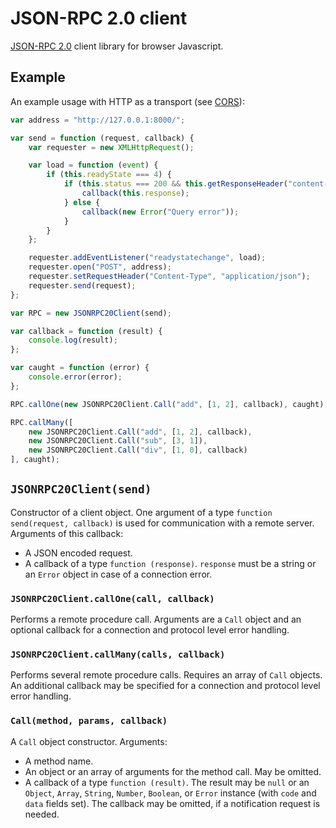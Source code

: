 JSON-RPC 2.0 client
===================

[JSON-RPC 2.0](http://www.jsonrpc.org/specification) client library for browser Javascript.

Example
-------

An example usage with HTTP as a transport (see [CORS](https://developer.mozilla.org/en-US/docs/Web/HTTP/Access_control_CORS)):

``` Javascript
var address = "http://127.0.0.1:8000/";

var send = function (request, callback) {
	var requester = new XMLHttpRequest();

	var load = function (event) {
		if (this.readyState === 4) {
			if (this.status === 200 && this.getResponseHeader("content-type") === "application/json") {
				callback(this.response);
			} else {
				callback(new Error("Query error"));
			}
		}
	};

	requester.addEventListener("readystatechange", load);
	requester.open("POST", address);
	requester.setRequestHeader("Content-Type", "application/json");
	requester.send(request);
};

var RPC = new JSONRPC20Client(send);

var callback = function (result) {
	console.log(result);
};

var caught = function (error) {
	console.error(error);
};

RPC.callOne(new JSONRPC20Client.Call("add", [1, 2], callback), caught);

RPC.callMany([
	new JSONRPC20Client.Call("add", [1, 2], callback),
	new JSONRPC20Client.Call("sub", [3, 1]),
	new JSONRPC20Client.Call("div", [1, 0], callback)
], caught);
```

`JSONRPC20Client(send)`
-----------------------

Constructor of a client object. One argument of a type `function send(request, callback)` is used for communication with a remote server. Arguments of this callback:

* A JSON encoded request.
* A callback of a type `function (response)`. `response` must be a string or an `Error` object in case of a connection error.

### `JSONRPC20Client.callOne(call, callback)`

Performs a remote procedure call. Arguments are a `Call` object and an optional callback for a connection and protocol level error handling.

### `JSONRPC20Client.callMany(calls, callback)`

Performs several remote procedure calls. Requires an array of `Call` objects. An additional callback may be specified for a connection and protocol level error handling.

### `Call(method, params, callback)`

A `Call` object constructor. Arguments:

* A method name.
* An object or an array of arguments for the method call. May be omitted.
* A callback of a type `function (result)`. The result may be `null` or an `Object`, `Array`, `String`, `Number`, `Boolean`, or `Error` instance (with `code` and `data` fields set). The callback may be omitted, if a notification request is needed.
